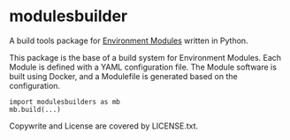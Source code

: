 # modulesbuilder

A build tools package for [Environment Modules](http://modules.sourceforge.net/) written in Python.

This package is the base of a build system for Environment Modules. Each Module is defined with a YAML configuration file. The Module software is built using Docker, and a Modulefile is generated based on the configuration.

```
import modulesbuilders as mb
mb.build(...)
```

Copywrite and License are covered by LICENSE.txt.
